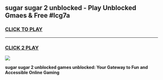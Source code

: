 
## sugar sugar 2 unblocked - Play Unblocked Gmaes & Free #lcg7a
<h3>
<a href="https://news.freeplayer.one?title=sugar_sugar_2_unblocked&ref=24F">CLICK TO PLAY</a></h3>
<hr>

<h3>
<a href="https://news.freeplayer.one?title=sugar_sugar_2_unblocked&ref=24F">CLICK 2 PLAY</a>
  
</h3>

<a href="https://news.freeplayer.one?title=sugar_sugar_2_unblocked&ref=24F/"><img src="https://clearcache.store/games.png"></a>


**sugar sugar 2 unblocked games unblocked: Your Gateway to Fun and Accessible Online Gaming**
